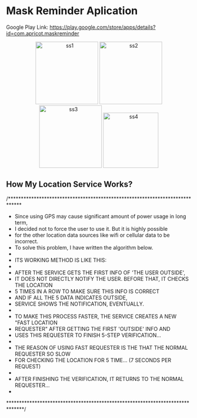 # Mask Reminder Aplication

Google Play Link:
https://play.google.com/store/apps/details?id=com.apricot.maskreminder

<p align="center">
  <img src="https://imgur.com/yEf8BFV.png" width="170" title="ss1">
  <img src="https://imgur.com/BvADdwL.png" width="170" title="ss2">
  <img src="https://imgur.com/8NcJ7VD.png" width="170" title="ss3">
  <img src="https://imgur.com/uzArgit.png" width="150" title="ss4">
</p>



## How My Location Service Works? ##
 /*****************************************************************************
 * Since using GPS may cause significant amount of power usage in long term,
 * I decided not to force the user to use it. But it is highly possible 
 * for the other location data sources like wifi or cellular data to be incorrect.
 * To solve this problem, I have written the algorithm below.
 *
 * ITS WORKING METHOD IS LIKE THIS:
 *
 * AFTER THE SERVICE GETS THE FIRST INFO OF 'THE USER OUTSIDE',
 * IT DOES NOT DIRECTLY NOTIFY THE USER. BEFORE THAT, IT CHECKS THE LOCATION
 * 5 TIMES IN A ROW TO MAKE SURE THIS INFO IS CORRECT
 * AND IF ALL THE 5 DATA INDICATES OUTSIDE,
 * SERVICE SHOWS THE NOTIFICATION, EVENTUALLY.
 *
 * TO MAKE THIS PROCESS FASTER, THE SERVICE CREATES A NEW "FAST LOCATION
 * REQUESTER" AFTER GETTING THE FIRST 'OUTSIDE' INFO AND
 * USES THIS REQUESTER TO FINISH 5-STEP VERIFICATION...
 *
 * THE REASON OF USING FAST REQUESTER IS THE THAT THE NORMAL REQUESTER SO SLOW
 * FOR CHECKING THE LOCATION FOR 5 TIME...  (7 SECONDS PER REQUEST)
 *
 * AFTER FINISHING THE VERIFICATION, IT RETURNS TO THE NORMAL REQUESTER...
 *
 ******************************************************************************/
   
   
